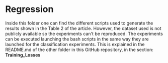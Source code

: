 # Regression

Inside this folder one can find the different scripts used to generate the results shown in the Table 2 of the article. However, the dataset used is not publicly available so the experiments can't be reproduced.
The experiments can be executed launching the bash scripts in the same way they are launched for the classification experiments. This is explained in the README.md of the other folder in this GitHub repository, in the section: **Training_Losses**
